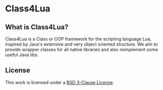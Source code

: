 # Class4Lua

## What is Class4Lua?

Class4Lua is a Class or OOP framework for the scripting language Lua, inspired by Java's extensive and very object oriented structure. We aim to provide wrapper classes for all native libraries and also reimplement some useful Java libs.

## License

This work is licensed under a [BSD 3-Clause License][License].
	
[License]: LICENSE.md
